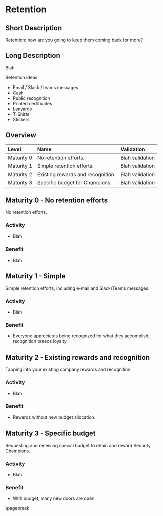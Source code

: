 # Retention

## Short Description
Retention: how are you going to keep them coming back for more?

## Long Description
Blah

Retention ideas
* Email / Slack / teams messages
* Cash
* Public recognition
* Printed certificates
* Lanyards
* T-Shirts
* Stickers

## Overview

| Level | Name | Validation |
|:---|:---|:---|
| Maturity 0 | No retention efforts. | Blah validation
| Maturity 1 | Simple retention efforts. | Blah validation
| Maturity 2 | Existing rewards and recognition. | Blah validation
| Maturity 3 | Specific budget for Champions. | Blah validation

## Maturity 0 - No retention efforts
No retention efforts.
### Activity
* Blah
  
### Benefit
* Blah

## Maturity 1 - Simple
Simple retention efforts, including e-mail and Slack/Teams messages.
### Activity
* Blah 

### Benefit
* Everyone appreciates being recognized for what they accomplish; recognition breeds loyalty.

## Maturity 2 - Existing rewards and recognition
Tapping into your existing company rewards and recognition.
### Activity
* Blah

### Benefit
* Rewards without new budget allocation.

## Maturity 3 - Specific budget
Requesting and receiving special budget to retain and reward Security Champions.
### Activity
* Blah

### Benefit
* With budget, many new doors are open.

\pagebreak